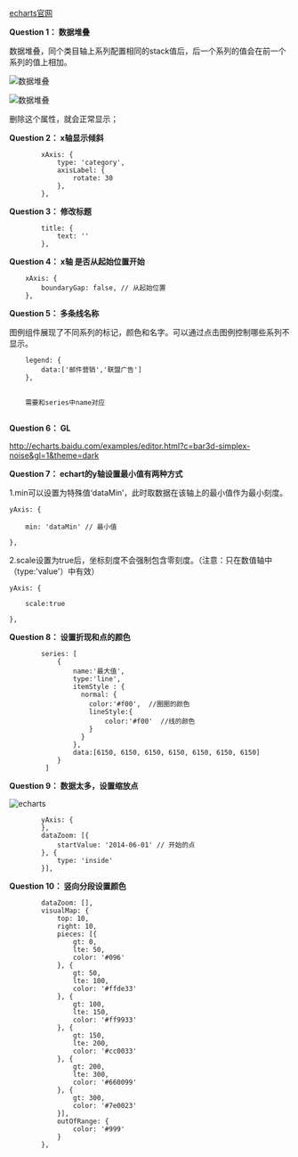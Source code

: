 
[echarts官网](http://www.echartsjs.com)

**Question 1： 数据堆叠**

数据堆叠，同个类目轴上系列配置相同的stack值后，后一个系列的值会在前一个系列的值上相加。

![数据堆叠](http://cdn.jsan.top//echarts/20181114181426.png)

![数据堆叠](http://cdn.jsan.top//echarts/20181114181426%20%281%29.png)

删除这个属性，就会正常显示；

**Question 2： x轴显示倾斜**

```
        xAxis: {
            type: 'category',
            axisLabel: {
                rotate: 30
            },
        },
```

**Question 3： 修改标题**

```
        title: {
            text: ''
        },
```

**Question 4： x轴 是否从起始位置开始**

```
    xAxis: {
        boundaryGap: false, // 从起始位置
    },
```

**Question 5： 多条线名称**

图例组件展现了不同系列的标记，颜色和名字。可以通过点击图例控制哪些系列不显示。

```
    legend: {
        data:['邮件营销','联盟广告']
    },
    
    
    需要和series中name对应
  
```

**Question 6： GL**

http://echarts.baidu.com/examples/editor.html?c=bar3d-simplex-noise&gl=1&theme=dark




**Question 7： echart的y轴设置最小值有两种方式**


1.min可以设置为特殊值‘dataMin’，此时取数据在该轴上的最小值作为最小刻度。

```
yAxis: {

    min: 'dataMin' // 最小值

},
```


2.scale设置为true后，坐标刻度不会强制包含零刻度。（注意：只在数值轴中（type:'value'）中有效）

```
yAxis: {

    scale:true

},
```

**Question 8： 设置折现和点的颜色**

```
        series: [
            {
                name:'最大值',
                type:'line',
                itemStyle : {  
                  normal: {
                    color:'#f00',  //圈圈的颜色
                    lineStyle:{  
                        color:'#f00'  //线的颜色
                    }
                  }
                },
                data:[6150, 6150, 6150, 6150, 6150, 6150, 6150]
            }
         ]
```

**Question 9： 数据太多，设置缩放点**

![echarts](http://cdn.jsan.top//echarts/%E5%BE%AE%E4%BF%A1%E5%9B%BE%E7%89%87_20190114140115.png)

```
        yAxis: {
        },
        dataZoom: [{
            startValue: '2014-06-01' // 开始的点
        }, {
            type: 'inside'
        }],
```

**Question 10： 竖向分段设置颜色**

```
        dataZoom: [],
        visualMap: {
            top: 10,
            right: 10,
            pieces: [{
                gt: 0,
                lte: 50,
                color: '#096'
            }, {
                gt: 50,
                lte: 100,
                color: '#ffde33'
            }, {
                gt: 100,
                lte: 150,
                color: '#ff9933'
            }, {
                gt: 150,
                lte: 200,
                color: '#cc0033'
            }, {
                gt: 200,
                lte: 300,
                color: '#660099'
            }, {
                gt: 300,
                color: '#7e0023'
            }],
            outOfRange: {
                color: '#999'
            }
        },

```






